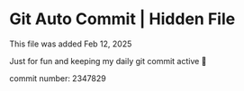 # Git Auto Commit | Hidden File

This file was added Feb 12, 2025

Just for fun and keeping my daily git commit active 🤪

commit number: 2347829
